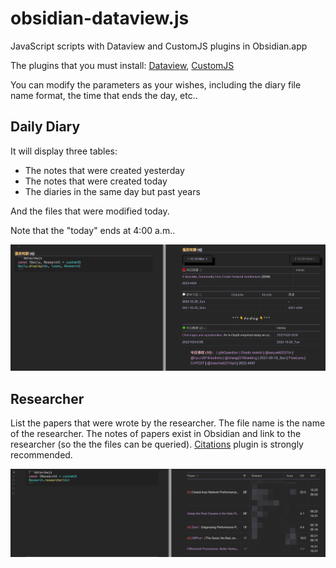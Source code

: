 # obsidian-dataview.js
JavaScript scripts with Dataview and CustomJS plugins in Obsidian.app

The plugins that you must install: [Dataview](obsidian://show-plugin?id=dataview), [CustomJS](obsidian://show-plugin?id=customjs)

You can modify the parameters as your wishes, including the diary file name format, the time that ends the day, etc..

## Daily Diary

It will display three tables:
- The notes that were created yesterday
- The notes that were created today
- The diaries in the same day but past years

And the files that were modified today.

Note that the "today" ends at 4:00 a.m..

![daily](media/daily.png)

## Researcher

List the papers that were wrote by the researcher. The file name is the name of the researcher. The notes of papers exist in Obsidian and link to the researcher (so the the files can be queried). [Citations](obsidian://show-plugin?id=obsidian-citation-plugin) plugin is strongly recommended.

![researcher](media/researcher.png)